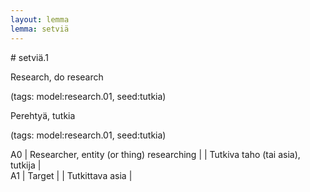 ```yaml
---
layout: lemma
lemma: setviä
---
```


<div class="sense">
# <span class="sensename">setviä.1</span>

<span class="description">Research, do research</span>

(tags: model:research.01, seed:tutkia)

<span class="description">Perehtyä, tutkia</span>

(tags: model:research.01, seed:tutkia)

A0 | Researcher, entity (or thing) researching |   | Tutkiva taho (tai asia), tutkija |  
A1 | Target |   | Tutkittava asia |  

</div>

